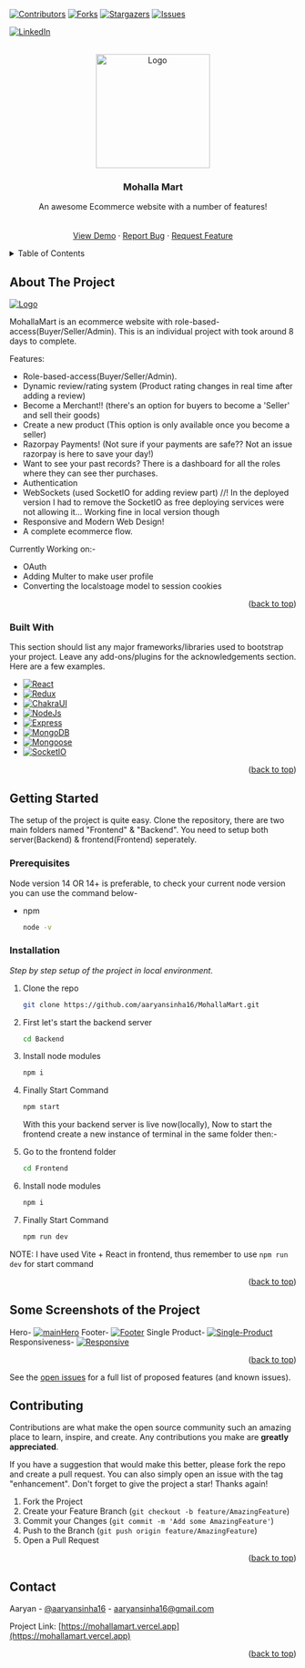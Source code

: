 <!-- Improved compatibility of back to top link: See: https://github.com/aaryansinha16/MohallaMart/pull/73 -->
<a id="readme-top"></a>
<!--
*** Thanks for checking out the Best-README-Template. If you have a suggestion
*** that would make this better, please fork the repo and create a pull request
*** or simply open an issue with the tag "enhancement".
*** Don't forget to give the project a star!
*** Thanks again! Now go create something AMAZING! :D
-->



<!-- PROJECT SHIELDS -->
<!--
*** I'm using markdown "reference style" links for readability.
*** Reference links are enclosed in brackets [ ] instead of parentheses ( ).
*** See the bottom of this document for the declaration of the reference variables
*** for contributors-url, forks-url, etc. This is an optional, concise syntax you may use.
*** https://www.markdownguide.org/basic-syntax/#reference-style-links
-->
[![Contributors][contributors-shield]][contributors-url]
[![Forks][forks-shield]][forks-url]
[![Stargazers][stars-shield]][stars-url]
[![Issues][issues-shield]][issues-url]
<!-- [![MIT License][license-shield]][license-url] -->
[![LinkedIn][linkedin-shield]][linkedin-url]



<!-- PROJECT LOGO -->
<br />
<div align="center">
  <a href="https://github.com/aaryansinha16/MohallaMart">
    <img src="./Frontend/src/Resources/logoR.png" alt="Logo" width="200" height="200">
  </a>

  <h3 align="center">Mohalla Mart</h3>

  <p align="center">
    An awesome Ecommerce website with a number of features!
    <br />
    <!-- <a href="https://github.com/aaryansinha16/MohallaMart"><strong>Explore the docs »</strong></a> -->
    <br />
    <br />
    <a href="https://mohallamart.vercel.app">View Demo</a>
    ·
    <a href="https://github.com/aaryansinha16/MohallaMart/issues">Report Bug</a>
    ·
    <a href="https://github.com/aaryansinha16/MohallaMart/issues">Request Feature</a>
  </p>
</div>



<!-- TABLE OF CONTENTS -->
<details>
  <summary>Table of Contents</summary>
  <ol>
    <li>
      <a href="#about-the-project">About The Project</a>
      <ul>
        <li><a href="#built-with">Built With</a></li>
      </ul>
    </li>
    <li>
      <a href="#getting-started">Getting Started</a>
      <ul>
        <li><a href="#prerequisites">Prerequisites</a></li>
        <li><a href="#installation">Installation</a></li>
      </ul>
    </li>
    <li><a href="#usage">Usage</a></li>
    <li><a href="#roadmap">Roadmap</a></li>
    <li><a href="#contributing">Contributing</a></li>
    <li><a href="#license">License</a></li>
    <li><a href="#contact">Contact</a></li>
    <li><a href="#acknowledgments">Acknowledgments</a></li>
  </ol>
</details>



<!-- ABOUT THE PROJECT -->
## About The Project

[![Logo][product-screenshot]](https://mohallamart.vercel.app)

MohallaMart is an ecommerce website with role-based-access(Buyer/Seller/Admin). This is an individual project with took around 8 days to complete.

Features:
* Role-based-access(Buyer/Seller/Admin).
* Dynamic review/rating system (Product rating changes in real time after adding a review)
* Become a Merchant!! (there's an option for buyers to become a 'Seller' and sell their goods)
* Create a new product (This option is only available once you become a seller)
* Razorpay Payments! (Not sure if your payments are safe?? Not an issue razorpay is here to save your day!)
* Want to see your past records? There is a dashboard for all the roles where they can see ther purchases.
* Authentication
* WebSockets (used SocketIO for adding review part) //! In the deployed version I had to remove the SocketIO as free deploying services were not allowing it... Working fine in local version though
* Responsive and Modern Web Design!
* A complete ecommerce flow.

Currently Working on:-
* OAuth
* Adding Multer to make user profile
* Converting the localstoage model to session cookies

<p align="right">(<a href="#readme-top">back to top</a>)</p>



### Built With

This section should list any major frameworks/libraries used to bootstrap your project. Leave any add-ons/plugins for the acknowledgements section. Here are a few examples.

* [![React][React.js]][React-url]
* [![Redux][Redux.js]][Redux-url]
* [![ChakraUI][ChakraUI.js]][ChakraUI-url]
* [![NodeJs][Node.com]][Node-url]
* [![Express][Express.com]][Express-url]
* [![MongoDB][MongoDB.com]][MongoDB-url]
* [![Mongoose][Mongoose.com]][Mongoose-url]
* [![SocketIO][SocketIO.com]][SocketIO-url]

<p align="right">(<a href="#readme-top">back to top</a>)</p>



<!-- GETTING STARTED -->
## Getting Started

The setup of the project is quite easy. Clone the repository, there are two main folders named "Frontend" & "Backend". You need to setup both server(Backend) & frontend(Frontend) seperately.

### Prerequisites

Node version 14 OR 14+ is preferable, to check your current node version you can use the command below-
* npm
  ```sh
  node -v
  ```

### Installation

_Step by step setup of the project in local environment._

1. Clone the repo
   ```sh
   git clone https://github.com/aaryansinha16/MohallaMart.git
   ```
2. First let's start the backend server
   ```sh
   cd Backend
   ```
3. Install node modules
   ```sh
   npm i
   ```
4. Finally Start Command
   ```sh
   npm start
   ```
   With this your backend server is live now(locally), Now to start the frontend create a new instance of terminal in the same folder then:-

5. Go to the frontend folder
   ```sh
   cd Frontend
   ```
6. Install node modules
   ```sh
   npm i
   ```
7. Finally Start Command
   ```sh
   npm run dev
   ```
NOTE: I have used Vite + React in frontend, thus remember to use `npm run dev` for start command

<p align="right">(<a href="#readme-top">back to top</a>)</p>



<!-- USAGE EXAMPLES -->
## Some Screenshots of the Project
Hero-
[![mainHero][main-screenshot]](https://mohallamart.vercel.app)
Footer-
[![Footer][footer-screenshot]](https://mohallamart.vercel.app)
Single Product-
[![Single-Product][single-product]](https://mohallamart.vercel.app)
Responsiveness-
[![Responsive][resp-screenshot]](https://mohallamart.vercel.app)

<p align="right">(<a href="#readme-top">back to top</a>)</p>



<!-- ROADMAP -->


See the [open issues](https://github.com/aaryansinha16/MohallaMart/issues) for a full list of proposed features (and known issues).


<!-- CONTRIBUTING -->
## Contributing

Contributions are what make the open source community such an amazing place to learn, inspire, and create. Any contributions you make are **greatly appreciated**.

If you have a suggestion that would make this better, please fork the repo and create a pull request. You can also simply open an issue with the tag "enhancement".
Don't forget to give the project a star! Thanks again!

1. Fork the Project
2. Create your Feature Branch (`git checkout -b feature/AmazingFeature`)
3. Commit your Changes (`git commit -m 'Add some AmazingFeature'`)
4. Push to the Branch (`git push origin feature/AmazingFeature`)
5. Open a Pull Request

<p align="right">(<a href="#readme-top">back to top</a>)</p>



<!-- CONTACT -->
## Contact

Aaryan - [@aaryansinha16](https://linkedin.com/in/aaryansinha16) - aaryansinha16@gmail.com

Project Link: [https://mohallamart.vercel.app](https://mohallamart.vercel.app)

<p align="right">(<a href="#readme-top">back to top</a>)</p>



<!-- ACKNOWLEDGMENTS -->
<!-- ## Acknowledgments

Use this space to list resources you find helpful and would like to give credit to. I've included a few of my favorites to kick things off!

* [Choose an Open Source License](https://choosealicense.com)
* [GitHub Emoji Cheat Sheet](https://www.webpagefx.com/tools/emoji-cheat-sheet)
* [Malven's Flexbox Cheatsheet](https://flexbox.malven.co/)
* [Malven's Grid Cheatsheet](https://grid.malven.co/)
* [Img Shields](https://shields.io)
* [GitHub Pages](https://pages.github.com)
* [Font Awesome](https://fontawesome.com)
* [React Icons](https://react-icons.github.io/react-icons/search)

<p align="right">(<a href="#readme-top">back to top</a>)</p> -->



<!-- MARKDOWN LINKS & IMAGES -->
<!-- https://www.markdownguide.org/basic-syntax/#reference-style-links -->
[contributors-shield]: https://img.shields.io/github/contributors/aaryansinha16/MohallaMart.svg?style=for-the-badge
[contributors-url]: https://github.com/aaryansinha16/MohallaMart/graphs/contributors
[forks-shield]: https://img.shields.io/github/forks/aaryansinha16/MohallaMart.svg?style=for-the-badge
[forks-url]: https://github.com/aaryansinha16/MohallaMart/network/members
[stars-shield]: https://img.shields.io/github/stars/aaryansinha16/MohallaMart.svg?style=for-the-badge
[stars-url]: https://github.com/aaryansinha16/MohallaMart/stargazers
[issues-shield]: https://img.shields.io/github/issues/aaryansinha16/MohallaMart.svg?style=for-the-badge
[issues-url]: https://github.com/aaryansinha16/MohallaMart/issues
[license-shield]: https://img.shields.io/github/license/aaryansinha16/MohallaMart.svg?style=for-the-badge
[license-url]: https://github.com/aaryansinha16/MohallaMart/blob/master/LICENSE.txt
[linkedin-shield]: https://img.shields.io/badge/-LinkedIn-black.svg?style=for-the-badge&logo=linkedin&colorB=00f
[linkedin-url]: https://linkedin.com/in/aaryansinha16
[product-screenshot]: /Frontend/src/Resources/logoR.png
[main-screenshot]: /mohallaMain.png
[footer-screenshot]: /footer.png
[single-product]: /singleProd.png
[resp-screenshot]: /resp.png
[React.js]: https://img.shields.io/badge/React-20232A?style=for-the-badge&logo=react&logoColor=61DAFB
[React-url]: https://reactjs.org/
[Redux.js]: https://img.shields.io/badge/Redux-fff?style=for-the-badge&logo=redux&logoColor=A020F0
[Redux-url]: https://reduxjs.org/
[ChakraUI.js]: https://img.shields.io/badge/chakraUI-teal?style=for-the-badge&logo=chakraui&logoColor=white
[ChakraUI-url]: https://chakra-ui.com/
[Node.com]: https://img.shields.io/badge/Node-fff?style=for-the-badge&logo=node.js&logoColor=0f0
[Node-url]: https://nodejs.org
[Express.com]: https://img.shields.io/badge/Express-000?style=for-the-badge&logo=express&logoColor=white
[Express-url]: https://expressjs.com
[MongoDB.com]: https://img.shields.io/badge/mongodb-white?style=for-the-badge&logo=mongodb&logoColor=green
[MongoDB-url]: https://mongodb.com 
[Mongoose.com]: https://img.shields.io/badge/mongoose-white?style=for-the-badge&logo=mongoose.js&logoColor=red
[Mongoose-url]: https://mongoosejs.com 
[SocketIO.com]: https://img.shields.io/badge/socket.io-black?style=for-the-badge&logo=socket.io&logoColor=white
[SocketIO-url]: https://socket.io
